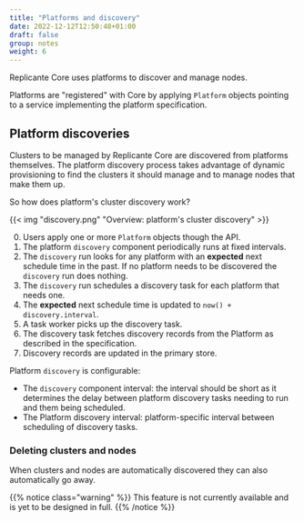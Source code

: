 ```yaml
---
title: "Platforms and discovery"
date: 2022-12-12T12:50:48+01:00
draft: false
group: notes
weight: 6
---
```


Replicante Core uses platforms to discover and manage nodes.

Platforms are "registered" with Core by applying `Platform` objects pointing to a service
implementing the platform specification.

## Platform discoveries

Clusters to be managed by Replicante Core are discovered from platforms themselves.
The platform discovery process takes advantage of dynamic provisioning to find the clusters it
should manage and to manage nodes that make them up.

So how does platform's cluster discovery work?

{{< img "discovery.png" "Overview: platform's cluster discovery" >}}

0. Users apply one or more `Platform` objects though the API.
1. The platform `discovery` component periodically runs at fixed intervals.
2. The `discovery` run looks for any platform with an **expected** next schedule time in the past.
   If no platform needs to be discovered the `discovery` run does nothing.
3. The `discovery` run schedules a discovery task for each platform that needs one.
4. The **expected** next schedule time is updated to `now() + discovery.interval`.
5. A task worker picks up the discovery task.
6. The discovery task fetches discovery records from the Platform as described in the specification.
7. Discovery records are updated in the primary store.

Platform `discovery` is configurable:

* The `discovery` component interval: the interval should be short as it determines the delay
  between platform discovery tasks needing to run and them being scheduled.
* The Platform discovery interval: platform-specific interval between scheduling of discovery tasks.

### Deleting clusters and nodes

When clusters and nodes are automatically discovered they can also automatically go away.

{{% notice class="warning" %}}
This feature is not currently available and is yet to be designed in full.
{{% /notice %}}
